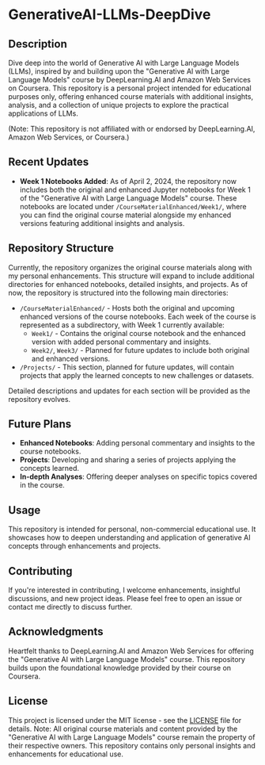 # GenerativeAI-LLMs-DeepDive

## Description
Dive deep into the world of Generative AI with Large Language Models (LLMs), inspired by and building upon the "Generative AI with Large Language Models" course by DeepLearning.AI and Amazon Web Services on Coursera. This repository is a personal project intended for educational purposes only, offering enhanced course materials with additional insights, analysis, and a collection of unique projects to explore the practical applications of LLMs.

(Note: This repository is not affiliated with or endorsed by DeepLearning.AI, Amazon Web Services, or Coursera.)

## Recent Updates
- **Week 1 Notebooks Added**: As of April 2, 2024, the repository now includes both the original and enhanced Jupyter notebooks for Week 1 of the "Generative AI with Large Language Models" course. These notebooks are located under `/CourseMaterialEnhanced/Week1/`, where you can find the original course material alongside my enhanced versions featuring additional insights and analysis.

## Repository Structure
Currently, the repository organizes the original course materials along with my personal enhancements. This structure will expand to include additional directories for enhanced notebooks, detailed insights, and projects. As of now, the repository is structured into the following main directories:

- `/CourseMaterialEnhanced/` - Hosts both the original and upcoming enhanced versions of the course notebooks. Each week of the course is represented as a subdirectory, with Week 1 currently available:
  - `Week1/` - Contains the original course notebook and the enhanced version with added personal commentary and insights.
  - `Week2/`, `Week3/` - Planned for future updates to include both original and enhanced versions.
- `/Projects/` - This section, planned for future updates, will contain projects that apply the learned concepts to new challenges or datasets.

Detailed descriptions and updates for each section will be provided as the repository evolves.

## Future Plans
- **Enhanced Notebooks**: Adding personal commentary and insights to the course notebooks.
- **Projects**: Developing and sharing a series of projects applying the concepts learned.
- **In-depth Analyses**: Offering deeper analyses on specific topics covered in the course.

## Usage
This repository is intended for personal, non-commercial educational use. It showcases how to deepen understanding and application of generative AI concepts through enhancements and projects.

## Contributing
If you're interested in contributing, I welcome enhancements, insightful discussions, and new project ideas. Please feel free to open an issue or contact me directly to discuss further.

## Acknowledgments
Heartfelt thanks to DeepLearning.AI and Amazon Web Services for offering the "Generative AI with Large Language Models" course. This repository builds upon the foundational knowledge provided by their course on Coursera.

## License
This project is licensed under the MIT license - see the [LICENSE](LICENSE) file for details. Note: All original course materials and content provided by the "Generative AI with Large Language Models" course remain the property of their respective owners. This repository contains only personal insights and enhancements for educational use.
